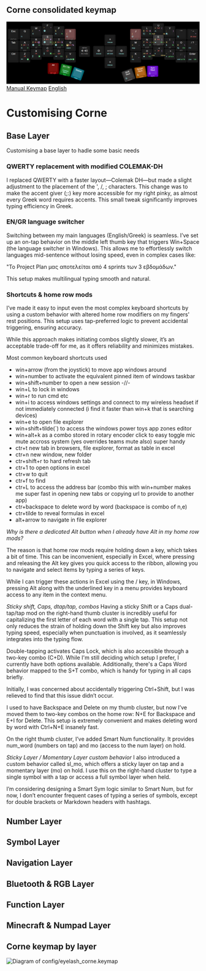 ## Corne consolidated keymap

![Manual keyboard layout creation](keymap-drawer/keyboard-layout-manual.png "manually generated by babis")
[Manual Keymap](https://www.keyboard-layout-editor.com/#/gists/2dfccb10efb1b1b25d5ebd17b6acdc26)
[English](README_EN.md)

# Customising Corne

## Base Layer
Customising a base layer to hadle some basic needs

### QWERTY replacement with modified COLEMAK-DH
I replaced QWERTY with a faster layout—Colemak DH—but made a slight adjustment to the placement of the ', /, ; characters. This change was to make the accent giver (;:) key more accessible for my right pinky, as almost every Greek word requires accents. This small tweak significantly improves typing efficiency in Greek.

### EN/GR language switcher
Switching between my main languages (English/Greek) is seamless. I’ve set up an on-tap behavior on the middle left thumb key that triggers Win+Space (the language switcher in Windows). This allows me to effortlessly switch languages mid-sentence without losing speed, even in complex cases like:

"Το Project Plan μας αποτελείται από 4 sprints των 3 εβδομάδων."

This setup makes multilingual typing smooth and natural.

### Shortcuts & home row mods
I’ve made it easy to input even the most complex keyboard shortcuts by using a custom behavior with altered home row modifiers on my fingers' rest positions. This setup uses tap-preferred logic to prevent accidental triggering, ensuring accuracy.

While this approach makes initiating combos slightly slower, it’s an acceptable trade-off for me, as it offers reliability and minimizes mistakes.

Most common keyboard shortcuts used
* win+arrow (from the joystick) to move app windows around
* win+number to activate the equivalent pinned item of windows taskbar
* win+shift+number to open a new session -//- 
* win+L to lock in windows
* win+r to run cmd etc
* win+i to access windows settings and connect to my wireless headset if not immediately connected (i find it faster than win+k that is searching devices)
* win+e to open file explorer
* win+shift+tilde(`) to access the windows power toys app zones editor
* win+alt+k as a combo stored in rotary encoder click to easy toggle mic mute accross system (yes overrides teams mute also) super handy
* ctr+t new tab in browsers, file explorer, format as table in excel
* ctr+n new window, new folder
* ctr+shift+r to hard refresh tab
* ctr+1 to open options in excel
* ctr+w to quit
* ctr+f to find
* ctr+L to access the address bar (combo this with win+number makes me super fast in opening new tabs or copying url to provide to another app)
* ctr+backspace to delete word by word (backspace is combo of n,e)
* ctr+tilde to reveal formulas in excel
* alt+arrow to navigate in file explorer 

_Why is there a dedicated Alt button when I already have Alt in my home row mods?_

The reason is that home row mods require holding down a key, which takes a bit of time. This can be inconvenient, especially in Excel, where pressing and releasing the Alt key gives you quick access to the ribbon, allowing you to navigate and select items by typing a series of keys.

While I can trigger these actions in Excel using the / key, in Windows, pressing Alt along with the underlined key in a menu provides keyboard access to any item in the context menu.

_Sticky shift, Caps, dtap/tap, combos_
Having a sticky Shift or a Caps dual-tap/tap mod on the right-hand thumb cluster is incredibly useful for capitalizing the first letter of each word with a single tap. This setup not only reduces the strain of holding down the Shift key but also improves typing speed, especially when punctuation is involved, as it seamlessly integrates into the typing flow.

Double-tapping activates Caps Lock, which is also accessible through a two-key combo (C+D). While I'm still deciding which setup I prefer, I currently have both options available. Additionally, there's a Caps Word behavior mapped to the S+T combo, which is handy for typing in all caps briefly.

Initially, I was concerned about accidentally triggering Ctrl+Shift, but I was relieved to find that this issue didn’t occur.

I used to have Backspace and Delete on my thumb cluster, but now I’ve moved them to two-key combos on the home row: N+E for Backspace and E+I for Delete. This setup is extremely convenient and makes deleting word by word with Ctrl+N+E insanely fast.

On the right thumb cluster, I’ve added Smart Num functionality. It provides num_word (numbers on tap) and mo (access to the num layer) on hold.

_Sticky Layer / Momentary Layer custom behavior_
I also introduced a custom behavior called sl_mo, which offers a sticky layer on tap and a momentary layer (mo) on hold. I use this on the right-hand cluster to type a single symbol with a tap or access a full symbol layer when held.

I’m considering designing a Smart Sym logic similar to Smart Num, but for now, I don’t encounter frequent cases of typing a series of symbols, except for double brackets or Markdown headers with hashtags.

## Number Layer
## Symbol Layer
## Navigation Layer
## Bluetooth & RGB Layer
## Function Layer
## Minecraft & Numpad Layer

## Corne keymap by layer
![Diagram of config/eyelash_corne.keymap](keymap-drawer/eyelash_corne.svg "generated by @caksoylar's Keymap Drawer")

